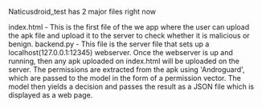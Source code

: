 Naticusdroid_test has 2 major files right now

index.html - This is the first file of the we app where the user can upload the apk file and upload it to the server to check whether it is malicious or benign.
backend.py - This file is the server file that sets up a localhost(127.0.0.1:12345) webserver. Once the webserver is up and running, then any apk uploaded on index.html will be uploaded on the server. The permissions are extracted from the apk using 'Androguard', which are passed to the model in the form of a permission vector. The model then yields a decision and passes the result as a JSON file which is displayed as a web page.  
